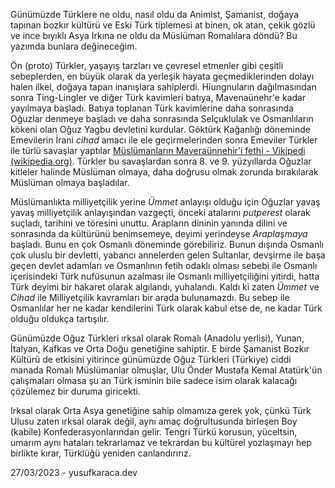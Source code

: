 Günümüzde Türklere ne oldu, nasıl oldu da Animist, Şamanist, doğaya tapınan bozkır kültürü ve Eski Türk tiplemesi at binen, ok atan, çekik gözlü ve ince bıyıklı Asya Irkına ne oldu da Müslüman Romalılara döndü? Bu yazımda bunlara değineceğim.

Ön (proto) Türkler, yaşayış tarzları ve çevresel etmenler gibi çeşitli sebeplerden, en büyük olarak da yerleşik hayata geçmediklerinden dolayı halen ilkel, doğaya tapan inanışlara sahiplerdi. Hiungnuların dağılmasından sonra Ting-Lingler ve diğer Türk kavimleri batıya, Mavenaünehr'e kadar yayılmaya başladı. Batıya toplanan Türk kavimlerine daha sonrasında Oğuzlar denmeye başladı ve daha sonrasında Selçuklulak ve Osmanlıların kökeni olan Oğuz Yagbu devletini kurdular. Göktürk Kağanlığı döneminde Emevilerin İrani *cihad* amacı ile ele geçirmelerinden sonra Emeviler Türkler ile türlü savaşlar yaptılar [Müslümanların Maveraünnehir'i fethi - Vikipedi (wikipedia.org)](https://tr.wikipedia.org/wiki/M%C3%BCsl%C3%BCmanlar%C4%B1n_Mavera%C3%BCnnehir%27i_fethi). Türkler bu savaşlardan sonra 8. ve 9. yüzyıllarda Oğuzlar kitleler halinde Müslüman olmaya, daha doğrusu olmak zorunda bırakılarak Müslüman olmaya başladılar. 

Müslümanlıkta milliyetçilik yerine *Ümmet* anlayışı olduğu için Oğuzlar yavaş yavaş milliyetçilik anlayışından vazgeçti, önceki atalarını *putperest* olarak suçladı, tarihini ve töresini unuttu. Arapların dininin yanında dilini ve sonrasında da kültürünü benimsemeye, deyimi yerindeyse *Araplaşmaya* başladı. Bunu en çok Osmanlı döneminde görebiliriz. Bunun dışında Osmanlı çok uluslu bir devletti, yabancı annelerden gelen Sultanlar, devşirme ile başa geçen devlet adamları ve Osmanlının fetih odaklı olması sebebi ile Osmanlı içerisindeki Türk nufüsunun azalması ile Osmanlı milliyetçiliğini yitirdi, hatta Türk deyimi bir hakaret olarak algılandı, yuhalandı. Kaldı ki zaten *Ümmet* ve *Cihad* ile Milliyetçilik kavramları bir arada bulunamazdı. Bu sebep ile Osmanlılar her ne kadar kendilerini Türk olarak kabul etse de, ne kadar Türk olduğu oldukça tartışılır. 

Günümüzde Oğuz Türkleri ırksal olarak Romalı (Anadolu yerlisi), Yunan, İtalyan, Kafkas ve Orta Doğu genetiğine sahiptir. E birde Şamanist Bozkır Kültürü de etkisini yitirince günümüzde Oğuz Türkleri (Türkiye) ciddi manada Romalı Müslümanlar olmuşlar, Ulu Önder Mustafa Kemal Atatürk'ün çalışmaları olmasa şu an Türk isminin bile sadece isim olarak kalacağı çözülemez bir duruma giricekti. 

Irksal olarak Orta Asya genetiğine sahip olmamıza gerek yok, çünkü Türk Ulusu zaten ırksal olarak değil, aynı amaç doğrultusunda birleşen Boy (kabile) Konfederasyonlarından gelir. Tengri Türkü korusun, yüceltsin, umarım aynı hataları tekrarlamaz ve tekrardan bu kültürel yozlaşmayı hep birlikte kırar, Türklüğü yeniden canlandırırız.

27/03/2023 - yusufkaraca.dev